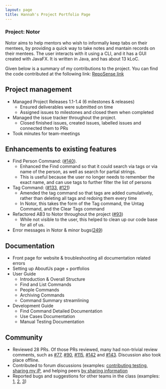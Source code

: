 ```yaml
---
layout: page
title: Hannah's Project Portfolio Page
---
```


### Project: Notor

Notor aims to help mentors who wish to informally keep tabs on their mentees, by providing a quick way to take notes and
mantain records on their mentees. The user interacts with it using a CLI, and it has a GUI created with JavaFX. It is
written in Java, and has about 13 kLoC.

Given below is a summary of my contributions to the project. You can find the code contributed at the following link: [RepoSense link](https://nus-cs2103-ay2122s1.github.io/tp-dashboard/?tabOpen=true&tabType=authorship&tabAuthor=kaixin-hc&tabRepo=AY2122S1-CS2103T-W08-1%2Ftp%5Bmaster%5D&authorshipFileTypes=docs~functional-code~test-code~other&search=AY2122S1-CS2103T-W08-1%2Ftp%5Bmaster%5D&sort=groupTitle&sortWithin=title&since=2021-09-17&timeframe=commit&mergegroup=&groupSelect=groupByRepos&breakdown=false&authorshipIsMergeGroup=false&authorshipIsBinaryFileTypeChecked=false)

## Project management

  * Managed Project Releases 1.1-1.4 (6 milestones & releases)
    * Ensured deliverables were submitted on time
    * Assigned issues to milestones and closed them when completed
  * Managed the issue tracker throughout the project.
    * Closed finished issues, created issues, labelled issues and connected them to PRs
  * Took minutes for team-meetings

## Enhancements to existing features

* Find Person Command: ([#140](https://github.com/AY2122S1-CS2103T-W08-1/tp/pull/140)).
  * Enhanced the Find command so that it could search via tags or via name of the person, as well as search for partial strings.
  * This is useful because the user no longer needs to remember the exact name, and can use tags to further filter the list of persons
* Tag Command: ([#133](https://github.com/AY2122S1-CS2103T-W08-1/tp/pull/133), [#121](https://github.com/AY2122S1-CS2103T-W08-1/tp/pull/121))
  * Amended the tag command so that tags are added cumulatively, rather than deleting all tags and redoing them every time
  * In Notor, this takes the form of the Tag command, the Untag Command, and the Clear Tags command
* Refactored AB3 to Notor throughout the project ([#93](https://github.com/AY2122S1-CS2103T-W08-1/tp/pull/93))
  * While not visible to the user, this helped to clean up our code base for all of us.
* Error messages in Notor & minor bugs([249](https://github.com/AY2122S1-CS2103T-W08-1/tp/pull/249))

## Documentation

  * Front page for website & troubleshooting all documentation related errors
  * Setting up AboutUs page + portfolios
  * User Guide
    * Introduction & Overall Structure
    * Find and List Commands
    * People Commands
    * Archiving Commands
    * Command Summary streamlining
  * Development Guide
    * Find Command Detailed Documentation
    * Use Cases Documentation
    * Manual Testing Documentation

## Community

* Reviewed 28 PRs. Of those PRs reviewed, many had non-trivial review comments, such as [#77](https://github.com/AY2122S1-CS2103T-W08-1/tp/pull/77), [#90](https://github.com/AY2122S1-CS2103T-W08-1/tp/pull/90), [#115](https://github.com/AY2122S1-CS2103T-W08-1/tp/pull/115), [#142](https://github.com/AY2122S1-CS2103T-W08-1/tp/pull/142) and [#143](https://github.com/AY2122S1-CS2103T-W08-1/tp/pull/143). Discussion also took place offline.
* Contributed to forum discussions (examples: [contributing testing](https://github.com/nus-cs2103-AY2122S1/forum/issues/66#issuecomment-905089555), [sharing my iP](https://github.com/nus-cs2103-AY2122S1/forum/issues/231#issuecomment-936154719), and helping peers [by sharing information](https://github.com/nus-cs2103-AY2122S1/forum/issues/231#issuecomment-936154719)
* Reported bugs and suggestions for other teams in the class (examples: [1](https://github.com/kaixin-hc/ped/issues/3), [2](https://github.com/kaixin-hc/ped/issues/5), [3](https://github.com/kaixin-hc/ped/issues/1))
